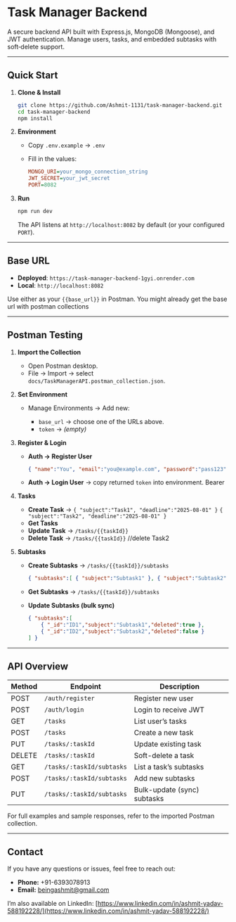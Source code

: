 # Task Manager Backend

A secure backend API built with Express.js, MongoDB (Mongoose), and JWT authentication. Manage users, tasks, and embedded subtasks with soft‑delete support.

---

## Quick Start

1. **Clone & Install**

   ```bash
   git clone https://github.com/Ashmit-1131/task-manager-backend.git
   cd task-manager-backend
   npm install
   ```

2. **Environment**

   * Copy `.env.example` → `.env`
   * Fill in the values:

     ```ini
     MONGO_URI=your_mongo_connection_string
     JWT_SECRET=your_jwt_secret
     PORT=8082
     ```

3. **Run**

   ```bash
   npm run dev
   ```

   The API listens at `http://localhost:8082` by default (or your configured `PORT`).

---

## Base URL

* **Deployed**: `https://task-manager-backend-1gyi.onrender.com`
* **Local**:    `http://localhost:8082`

Use either as your `{{base_url}}` in Postman.
You might already get the base url with postman collections

---

## Postman Testing

1. **Import the Collection**

   * Open Postman desktop.
   * File → Import → select `docs/TaskManagerAPI.postman_collection.json`.

2. **Set Environment**

   * Manage Environments → Add new:

     * `base_url` → choose one of the URLs above.
     * `token` → *(empty)*

3. **Register & Login**

   * **Auth → Register User**

     ```json
     { "name":"You", "email":"you@example.com", "password":"pass123" }
     ```
   * **Auth → Login User** → copy returned `token` into environment. Bearer <token>
   

4. **Tasks**

   * **Create Task** → `{ "subject":"Task1", "deadline":"2025-08-01" }`
                         `{ "subject":"Task2", "deadline":"2025-08-01" }`
   * **Get Tasks**
   * **Update Task** → `/tasks/{{taskId}}`
   * **Delete Task** → `/tasks/{{taskId}}`  //delete Task2

5. **Subtasks**

   * **Create Subtasks** → `/tasks/{{taskId}}/subtasks`

     ```json
     { "subtasks":[ { "subject":"Subtask1" }, { "subject":"Subtask2" } ] }
     ```
   * **Get Subtasks** → `/tasks/{{taskId}}/subtasks`
   * **Update Subtasks (bulk sync)**

     ```json
     { "subtasks":[
         { "_id":"ID1","subject":"Subtask1","deleted":true },
         { "_id":"ID2","subject":"Subtask2","deleted":false }
     ] }
     ```

---

## API Overview

| Method | Endpoint                  | Description                 |
| ------ | ------------------------- | --------------------------- |
| POST   | `/auth/register`          | Register new user           |
| POST   | `/auth/login`             | Login to receive JWT        |
| GET    | `/tasks`                  | List user’s tasks           |
| POST   | `/tasks`                  | Create a new task           |
| PUT    | `/tasks/:taskId`          | Update existing task        |
| DELETE | `/tasks/:taskId`          | Soft-delete a task          |
| GET    | `/tasks/:taskId/subtasks` | List a task’s subtasks      |
| POST   | `/tasks/:taskId/subtasks` | Add new subtasks            |
| PUT    | `/tasks/:taskId/subtasks` | Bulk-update (sync) subtasks |

For full examples and sample responses, refer to the imported Postman collection.

---



##  Contact

If you have any questions or issues, feel free to reach out:

* **Phone:** +91-6393078913
* **Email:** [beingashmit@gmail.com](mailto:beingashmit@gmail.com)

I’m also available on LinkedIn: [https://www.linkedin.com/in/ashmit-yadav-588192228/](https://www.linkedin.com/in/ashmit-yadav-588192228/)
